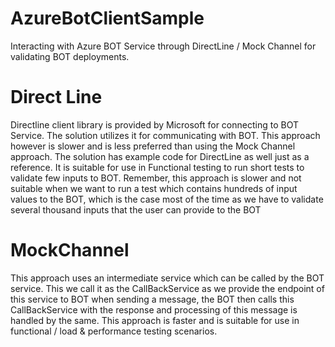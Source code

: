 # AzureBotClientSample
Interacting with Azure BOT Service through DirectLine / Mock Channel for validating BOT deployments. 
# Direct Line
Directline client library is provided by Microsoft for connecting to BOT Service. The solution utilizes it for communicating with BOT. This approach however is slower and is less preferred than using the Mock Channel approach. The solution has example code for DirectLine as well just as a reference. It is suitable for use in Functional testing to run short tests to validate few inputs to BOT. Remember, this approach is slower and not suitable when we want to run a test which contains hundreds of input values to the BOT, which is the case most of the time as we have to validate several thousand inputs that the user can provide to the BOT 

# MockChannel 
This approach uses an intermediate service which can be called by the BOT service. This we call it as the CallBackService as we provide the endpoint of this service to BOT when sending a message, the BOT then calls this CallBackService with the response and processing of this message is handled by the same. This approach is faster and is suitable for use in functional / load & performance testing scenarios. 
